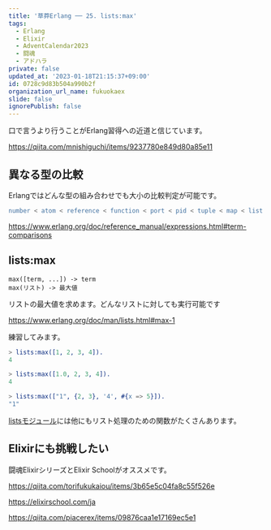 ```yaml
---
title: '草莽Erlang ── 25. lists:max'
tags:
  - Erlang
  - Elixir
  - AdventCalendar2023
  - 闘魂
  - アドハラ
private: false
updated_at: '2023-01-18T21:15:37+09:00'
id: 0728c9d83b504a990b2f
organization_url_name: fukuokaex
slide: false
ignorePublish: false
---
```

口で言うより行うことがErlang習得への近道と信じています。

https://qiita.com/mnishiguchi/items/9237780e849d80a85e11

## 異なる型の比較

Erlangではどんな型の組み合わせでも大小の比較判定が可能です。

```erlang
number < atom < reference < function < port < pid < tuple < map < list < bitstring
```

https://www.erlang.org/doc/reference_manual/expressions.html#term-comparisons

## lists:max

```
max([term, ...]) -> term
max(リスト) -> 最大値
```

リストの最大値を求めます。どんなリストに対しても実行可能です

https://www.erlang.org/doc/man/lists.html#max-1

練習してみます。

```erlang
> lists:max([1, 2, 3, 4]).
4

> lists:max([1.0, 2, 3, 4]).
4

> lists:max(["1", {2, 3}, '4', #{x => 5}]).
"1"
```

[listsモジュール](https://www.erlang.org/doc/man/lists.html)には他にもリスト処理のための関数がたくさんあります。


## Elixirにも挑戦したい

闘魂ElixirシリーズとElixir Schoolがオススメです。

https://qiita.com/torifukukaiou/items/3b65e5c04fa8c55f526e

https://elixirschool.com/ja

https://qiita.com/piacerex/items/09876caa1e17169ec5e1
